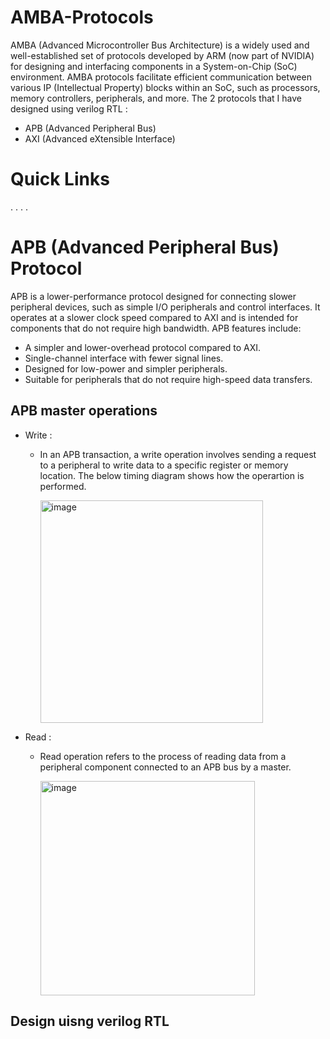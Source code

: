 # AMBA-Protocols
AMBA (Advanced Microcontroller Bus Architecture) is a widely used and well-established set of protocols developed by ARM (now part of NVIDIA) for designing and interfacing components in a System-on-Chip (SoC) environment. AMBA protocols facilitate efficient communication between various IP (Intellectual Property) blocks within an SoC, such as processors, memory controllers, peripherals, and more.
The 2 protocols that I have designed using verilog RTL :
* APB (Advanced Peripheral Bus)
* AXI (Advanced eXtensible Interface)
# Quick Links 
.
.
.
.
# APB (Advanced Peripheral Bus) Protocol 
APB is a lower-performance protocol designed for connecting slower peripheral devices, such as simple I/O peripherals and control interfaces. It operates at a slower clock speed compared to AXI and is intended for components that do not require high bandwidth.
APB features include:
* A simpler and lower-overhead protocol compared to AXI.
* Single-channel interface with fewer signal lines.
* Designed for low-power and simpler peripherals.
* Suitable for peripherals that do not require high-speed data transfers.
## APB master operations 
- Write :
     - In an APB transaction, a write operation involves sending a request to a peripheral to write data to a specific register or memory location. The below timing diagram shows how the operartion is performed.

       <img width="356" alt="image" src="https://github.com/karthikkbs05/AMBA-Protocols/assets/129792064/e8302965-448d-4859-8c75-08e9856e4f51">

- Read :
     - Read operation refers to the process of reading data from a peripheral component connected to an APB bus by a master.

       <img width="343" alt="image" src="https://github.com/karthikkbs05/AMBA-Protocols/assets/129792064/a00a2bff-4d21-4dea-8300-0127df152e8a">

## Design uisng verilog RTL
